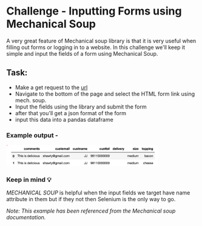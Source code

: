 # Challenge - Inputting Forms using Mechanical Soup

A very great feature of Mechanical soup library is that it is very useful when filling out forms or logging in to a website.
In this challenge we'll keep it simple and input the fields of a form using Mechanical Soup.

## Task:
- Make a get request to the <a href="http://httpbin.org/">url</a>
- Navigate to the bottom of the page and select the HTML form link using mech. soup.
- Input the fields using the library and submit the form
- after that you'll get a json format of the form 
- input this data into a pandas dataframe


### Example output - 
<img width="400px" src="./ss.png">

### Keep in mind 💡
*MECHANICAL SOUP* is helpful when the input fields we target have name attribute in them but if they not then Selenium is the only way to go.

 *Note: This example has been referenced from the Mechanical soup documentation.*